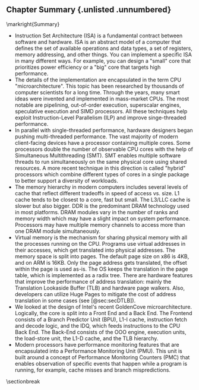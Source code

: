## Chapter Summary {.unlisted .unnumbered}

\markright{Summary}

* Instruction Set Architecture (ISA) is a fundamental contract between software and hardware. ISA is an abstract model of a computer that defines the set of available operations and data types, a set of registers, memory addressing, and other things. You can implement a specific ISA in many different ways. For example, you can design a "small" core that prioritizes power efficiency or a "big" core that targets high performance. 
* The details of the implementation are encapsulated in the term CPU "microarchitecture". This topic has been researched by thousands of computer scientists for a long time. Through the years, many smart ideas were invented and implemented in mass-market CPUs. The most notable are pipelining, out-of-order execution, superscalar engines, speculative execution and SIMD processors. All these techniques help exploit Instruction-Level Parallelism (ILP) and improve singe-threaded performance.
* In parallel with single-threaded performance, hardware designers began pushing multi-threaded performance. The vast majority of modern client-facing devices have a processor containing multiple cores. Some processors double the number of observable CPU cores with the help of Simultaneous Multithreading (SMT). SMT enables multiple software threads to run simultaneously on the same physical core using shared resources. A more recent technique in this direction is called "hybrid" processors which combine different types of cores in a single package to better support a diversity of workloads.
* The memory hierarchy in modern computers includes several levels of cache that reflect different tradeoffs in speed of access vs. size. L1 cache tends to be closest to a core, fast but small. The L3/LLC cache is slower but also bigger. DDR is the predominant DRAM technology used in most platforms. DRAM modules vary in the number of ranks and memory width which may have a slight impact on system performance. Processors may have multiple memory channels to access more than one DRAM module simultaneously.
* Virtual memory is the mechanism for sharing physical memory with all the processes running on the CPU. Programs use virtual addresses in their accesses, which get translated into physical addresses. The memory space is split into pages. The default page size on x86 is 4KB, and on ARM is 16KB. Only the page address gets translated, the offset within the page is used as-is. The OS keeps the translation in the page table, which is implemented as a radix tree. There are hardware features that improve the performance of address translation: mainly the Translation Lookaside Buffer (TLB) and hardware page walkers. Also, developers can utilize Huge Pages to mitigate the cost of address translation in some cases (see [@sec:secDTLB]).
* We looked at the design of Intel's recent GoldenCove microarchitecture. Logically, the core is split into a Front End and a Back End. The Frontend consists of a Branch Predictor Unit (BPU), L1-I cache, instruction fetch and decode logic, and the IDQ, which feeds instructions to the CPU Back End. The Back-End consists of the OOO engine, execution units, the load-store unit, the L1-D cache, and the TLB hierarchy.
* Modern processors have performance monitoring features that are encapsulated into a Performance Monitoring Unit (PMU). This unit is built around a concept of Performance Monitoring Counters (PMC) that enables observation of specific events that happen while a program is running, for example, cache misses and branch mispredictions.

\sectionbreak



